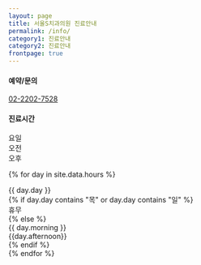 ```yaml
---
layout: page
title: 서울S치과의원 진료안내
permalink: /info/
category1: 진료안내
category2: 진료안내
frontpage: true
---
```


<h4>예약/문의</h4>
<i style="width: 1.5em;" class="fa fa-phone"></i><a href="tel:+82222027528">02-2202-7528</a>
<p></p>
<h4>진료시간</h4>
<div class="row hours">
<div class="col-12">
<div class="row header {% cycle 'rowColor1', 'rowColor2' %}">
  <div class="col-2">요일</div>
  <div class="col-5">오전</div>
  <div class="col-5">오후</div>
</div>

{% for day in site.data.hours %}
<div class="row {% cycle 'rowColor1', 'rowColor2' %}">

  <div class="col-2">{{ day.day }}</div>
  {% if day.day contains "목" or day.day contains "일" %}
  <div class="col-10">휴무</div>
  {% else %}
  <div class="col-5 morning">{{ day.morning }}</div>
  <div class="col-5 afternoon">{{day.afternoon}}</div>
  {% endif %}

</div>
{% endfor %}

</div></div>
